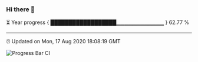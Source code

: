### Hi there 👋

⏳ Year progress { ██████████████████▁▁▁▁▁▁▁▁▁▁▁▁ } 62.77 %

---

⏰ Updated on Mon, 17 Aug 2020 18:08:19 GMT

![Progress Bar CI](https://github.com/liununu/liununu/workflows/Progress%20Bar%20CI/badge.svg)

